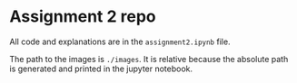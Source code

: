 # Assignment 2 repo

All code and explanations are in the `assignment2.ipynb` file.

The path to the images is `./images`. It is relative because the absolute path is generated and printed in the jupyter notebook.
